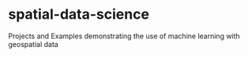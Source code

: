 # spatial-data-science
Projects and Examples demonstrating the use of machine learning with geospatial data

